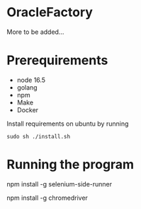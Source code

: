 # OracleFactory

More to be added...


# Prerequirements

* node 16.5
* golang
* npm
* Make
* Docker

Install requirements on ubuntu by running

```
sudo sh ./install.sh
```

# Running the program
npm install -g selenium-side-runner

npm install -g chromedriver
